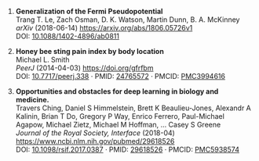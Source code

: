 1. **Generalization of the Fermi Pseudopotential**  
Trang T. Le, Zach Osman, D. K. Watson, Martin Dunn, B. A. McKinney  
*arXiv* (2018-06-14) <https://arxiv.org/abs/1806.05726v1>  
DOI: [10.1088/1402-4896/ab0811](https://doi.org/10.1088/1402-4896/ab0811)

2. **Honey bee sting pain index by body location**  
Michael L. Smith  
*PeerJ* (2014-04-03) <https://doi.org/gfrfbm>  
DOI: [10.7717/peerj.338](https://doi.org/10.7717/peerj.338) · PMID: [24765572](https://www.ncbi.nlm.nih.gov/pubmed/24765572) · PMCID: [PMC3994616](https://www.ncbi.nlm.nih.gov/pmc/articles/PMC3994616)

3. **Opportunities and obstacles for deep learning in biology and medicine.**  
Travers Ching, Daniel S Himmelstein, Brett K Beaulieu-Jones, Alexandr A Kalinin, Brian T Do, Gregory P Way, Enrico Ferrero, Paul-Michael Agapow, Michael Zietz, Michael M Hoffman, … Casey S Greene  
*Journal of the Royal Society, Interface* (2018-04) <https://www.ncbi.nlm.nih.gov/pubmed/29618526>  
DOI: [10.1098/rsif.2017.0387](https://doi.org/10.1098/rsif.2017.0387) · PMID: [29618526](https://www.ncbi.nlm.nih.gov/pubmed/29618526) · PMCID: [PMC5938574](https://www.ncbi.nlm.nih.gov/pmc/articles/PMC5938574)
